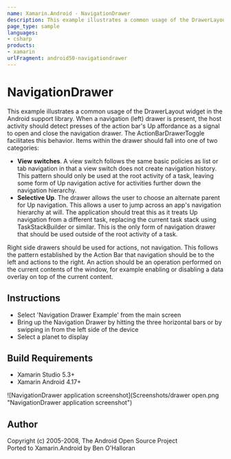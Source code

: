 ```yaml
---
name: Xamarin.Android - NavigationDrawer
description: This example illustrates a common usage of the DrawerLayout widget in the Android support library. When a navigation (left) drawer is present, the...
page_type: sample
languages:
- csharp
products:
- xamarin
urlFragment: android50-navigationdrawer
---
```

# NavigationDrawer
  This example illustrates a common usage of the DrawerLayout widget
  in the Android support library.
  When a navigation (left) drawer is present, the host activity should detect presses of
  the action bar's Up affordance as a signal to open and close the navigation drawer. The
  ActionBarDrawerToggle facilitates this behavior.
  Items within the drawer should fall into one of two categories:  
 *  **View switches**. A view switch follows the same basic policies as
  list or tab navigation in that a view switch does not create navigation history.
  This pattern should only be used at the root activity of a task, leaving some form
  of Up navigation active for activities further down the navigation hierarchy.
 * **Selective Up**. The drawer allows the user to choose an alternate
  parent for Up navigation. This allows a user to jump across an app's navigation
  hierarchy at will. The application should treat this as it treats Up navigation from
  a different task, replacing the current task stack using TaskStackBuilder or similar.
  This is the only form of navigation drawer that should be used outside of the root
  activity of a task.

Right side drawers should be used for actions, not navigation. This follows the pattern
  established by the Action Bar that navigation should be to the left and actions to the right.
  An action should be an operation performed on the current contents of the window,
  for example enabling or disabling a data overlay on top of the current content.

## Instructions
* Select 'Navigation Drawer Example' from the main screen
* Bring up the Navigation Drawer by hitting the three horizontal bars or by swipping in from the left side of the device
* Select a planet to display

## Build Requirements
* Xamarin Studio 5.3+
* Xamarin Android 4.17+

![NavigationDrawer application screenshot](Screenshots/drawer open.png "NavigationDrawer application screenshot")

## Author
Copyright (c) 2005-2008, The Android Open Source Project  
Ported to Xamarin.Android by Ben O'Halloran
